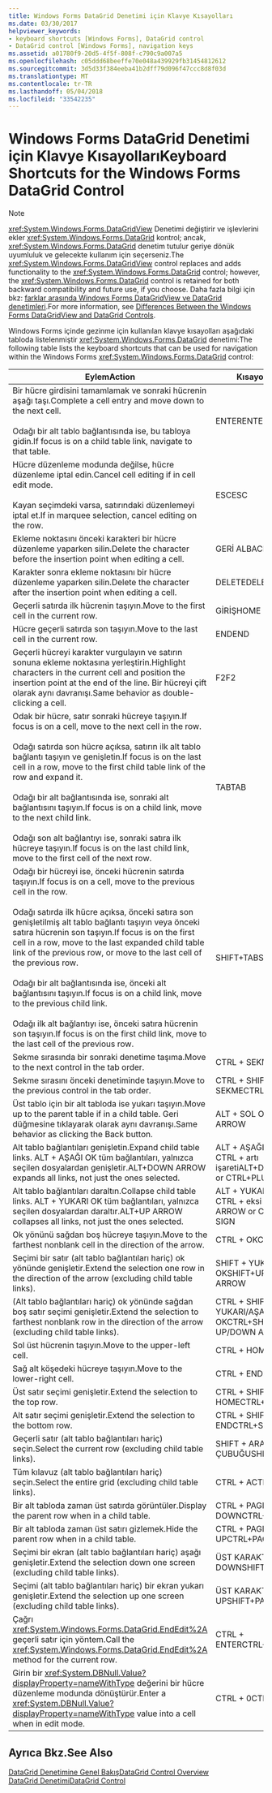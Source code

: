 ```yaml
---
title: Windows Forms DataGrid Denetimi için Klavye Kısayolları
ms.date: 03/30/2017
helpviewer_keywords:
- keyboard shortcuts [Windows Forms], DataGrid control
- DataGrid control [Windows Forms], navigation keys
ms.assetid: a01780f9-20d5-4f5f-808f-c790c9a007a5
ms.openlocfilehash: c05ddd68beeffe70e048a439929fb31454812612
ms.sourcegitcommit: 3d5d33f384eeba41b2dff79d096f47ccc8d8f03d
ms.translationtype: MT
ms.contentlocale: tr-TR
ms.lasthandoff: 05/04/2018
ms.locfileid: "33542235"
---
```

# <a name="keyboard-shortcuts-for-the-windows-forms-datagrid-control"></a><span data-ttu-id="4ea62-102">Windows Forms DataGrid Denetimi için Klavye Kısayolları</span><span class="sxs-lookup"><span data-stu-id="4ea62-102">Keyboard Shortcuts for the Windows Forms DataGrid Control</span></span>
> [!NOTE]
>  <span data-ttu-id="4ea62-103"><xref:System.Windows.Forms.DataGridView> Denetimi değiştirir ve işlevlerini ekler <xref:System.Windows.Forms.DataGrid> kontrol; ancak, <xref:System.Windows.Forms.DataGrid> denetim tutulur geriye dönük uyumluluk ve gelecekte kullanım için seçerseniz.</span><span class="sxs-lookup"><span data-stu-id="4ea62-103">The <xref:System.Windows.Forms.DataGridView> control replaces and adds functionality to the <xref:System.Windows.Forms.DataGrid> control; however, the <xref:System.Windows.Forms.DataGrid> control is retained for both backward compatibility and future use, if you choose.</span></span> <span data-ttu-id="4ea62-104">Daha fazla bilgi için bkz: [farklar arasında Windows Forms DataGridView ve DataGrid denetimleri](../../../../docs/framework/winforms/controls/differences-between-the-windows-forms-datagridview-and-datagrid-controls.md).</span><span class="sxs-lookup"><span data-stu-id="4ea62-104">For more information, see [Differences Between the Windows Forms DataGridView and DataGrid Controls](../../../../docs/framework/winforms/controls/differences-between-the-windows-forms-datagridview-and-datagrid-controls.md).</span></span>  
  
 <span data-ttu-id="4ea62-105">Windows Forms içinde gezinme için kullanılan klavye kısayolları aşağıdaki tabloda listelenmiştir <xref:System.Windows.Forms.DataGrid> denetimi:</span><span class="sxs-lookup"><span data-stu-id="4ea62-105">The following table lists the keyboard shortcuts that can be used for navigation within the Windows Forms <xref:System.Windows.Forms.DataGrid> control:</span></span>  
  
|<span data-ttu-id="4ea62-106">Eylem</span><span class="sxs-lookup"><span data-stu-id="4ea62-106">Action</span></span>|<span data-ttu-id="4ea62-107">Kısayol</span><span class="sxs-lookup"><span data-stu-id="4ea62-107">Shortcut</span></span>|  
|------------|--------------|  
|<span data-ttu-id="4ea62-108">Bir hücre girdisini tamamlamak ve sonraki hücrenin aşağı taşı.</span><span class="sxs-lookup"><span data-stu-id="4ea62-108">Complete a cell entry and move down to the next cell.</span></span><br /><br /> <span data-ttu-id="4ea62-109">Odağı bir alt tablo bağlantısında ise, bu tabloya gidin.</span><span class="sxs-lookup"><span data-stu-id="4ea62-109">If focus is on a child table link, navigate to that table.</span></span>|<span data-ttu-id="4ea62-110">ENTER</span><span class="sxs-lookup"><span data-stu-id="4ea62-110">ENTER</span></span>|  
|<span data-ttu-id="4ea62-111">Hücre düzenleme modunda değilse, hücre düzenleme iptal edin.</span><span class="sxs-lookup"><span data-stu-id="4ea62-111">Cancel cell editing if in cell edit mode.</span></span><br /><br /> <span data-ttu-id="4ea62-112">Kayan seçimdeki varsa, satırındaki düzenlemeyi iptal et.</span><span class="sxs-lookup"><span data-stu-id="4ea62-112">If in marquee selection, cancel editing on the row.</span></span>|<span data-ttu-id="4ea62-113">ESC</span><span class="sxs-lookup"><span data-stu-id="4ea62-113">ESC</span></span>|  
|<span data-ttu-id="4ea62-114">Ekleme noktasını önceki karakteri bir hücre düzenleme yaparken silin.</span><span class="sxs-lookup"><span data-stu-id="4ea62-114">Delete the character before the insertion point when editing a cell.</span></span>|<span data-ttu-id="4ea62-115">GERİ AL</span><span class="sxs-lookup"><span data-stu-id="4ea62-115">BACKSPACE</span></span>|  
|<span data-ttu-id="4ea62-116">Karakter sonra ekleme noktasını bir hücre düzenleme yaparken silin.</span><span class="sxs-lookup"><span data-stu-id="4ea62-116">Delete the character after the insertion point when editing a cell.</span></span>|<span data-ttu-id="4ea62-117">DELETE</span><span class="sxs-lookup"><span data-stu-id="4ea62-117">DELETE</span></span>|  
|<span data-ttu-id="4ea62-118">Geçerli satırda ilk hücrenin taşıyın.</span><span class="sxs-lookup"><span data-stu-id="4ea62-118">Move to the first cell in the current row.</span></span>|<span data-ttu-id="4ea62-119">GİRİŞ</span><span class="sxs-lookup"><span data-stu-id="4ea62-119">HOME</span></span>|  
|<span data-ttu-id="4ea62-120">Hücre geçerli satırda son taşıyın.</span><span class="sxs-lookup"><span data-stu-id="4ea62-120">Move to the last cell in the current row.</span></span>|<span data-ttu-id="4ea62-121">END</span><span class="sxs-lookup"><span data-stu-id="4ea62-121">END</span></span>|  
|<span data-ttu-id="4ea62-122">Geçerli hücreyi karakter vurgulayın ve satırın sonuna ekleme noktasına yerleştirin.</span><span class="sxs-lookup"><span data-stu-id="4ea62-122">Highlight characters in the current cell and position the insertion point at the end of the line.</span></span> <span data-ttu-id="4ea62-123">Bir hücreyi çift olarak aynı davranışı.</span><span class="sxs-lookup"><span data-stu-id="4ea62-123">Same behavior as double-clicking a cell.</span></span>|<span data-ttu-id="4ea62-124">F2</span><span class="sxs-lookup"><span data-stu-id="4ea62-124">F2</span></span>|  
|<span data-ttu-id="4ea62-125">Odak bir hücre, satır sonraki hücreye taşıyın.</span><span class="sxs-lookup"><span data-stu-id="4ea62-125">If focus is on a cell, move to the next cell in the row.</span></span><br /><br /> <span data-ttu-id="4ea62-126">Odağı satırda son hücre açıksa, satırın ilk alt tablo bağlantı taşıyın ve genişletin.</span><span class="sxs-lookup"><span data-stu-id="4ea62-126">If focus is on the last cell in a row, move to the first child table link of the row and expand it.</span></span><br /><br /> <span data-ttu-id="4ea62-127">Odağı bir alt bağlantısında ise, sonraki alt bağlantısını taşıyın.</span><span class="sxs-lookup"><span data-stu-id="4ea62-127">If focus is on a child link, move to the next child link.</span></span><br /><br /> <span data-ttu-id="4ea62-128">Odağı son alt bağlantıyı ise, sonraki satıra ilk hücreye taşıyın.</span><span class="sxs-lookup"><span data-stu-id="4ea62-128">If focus is on the last child link, move to the first cell of the next row.</span></span>|<span data-ttu-id="4ea62-129">TAB</span><span class="sxs-lookup"><span data-stu-id="4ea62-129">TAB</span></span>|  
|<span data-ttu-id="4ea62-130">Odağı bir hücreyi ise, önceki hücrenin satırda taşıyın.</span><span class="sxs-lookup"><span data-stu-id="4ea62-130">If focus is on a cell, move to the previous cell in the row.</span></span><br /><br /> <span data-ttu-id="4ea62-131">Odağı satırda ilk hücre açıksa, önceki satıra son genişletilmiş alt tablo bağlantı taşıyın veya önceki satıra hücrenin son taşıyın.</span><span class="sxs-lookup"><span data-stu-id="4ea62-131">If focus is on the first cell in a row, move to the last expanded child table link of the previous row, or move to the last cell of the previous row.</span></span><br /><br /> <span data-ttu-id="4ea62-132">Odağı bir alt bağlantısında ise, önceki alt bağlantısını taşıyın.</span><span class="sxs-lookup"><span data-stu-id="4ea62-132">If focus is on a child link, move to the previous child link.</span></span><br /><br /> <span data-ttu-id="4ea62-133">Odağı ilk alt bağlantıyı ise, önceki satıra hücrenin son taşıyın.</span><span class="sxs-lookup"><span data-stu-id="4ea62-133">If focus is on the first child link, move to the last cell of the previous row.</span></span>|<span data-ttu-id="4ea62-134">SHIFT+TAB</span><span class="sxs-lookup"><span data-stu-id="4ea62-134">SHIFT+TAB</span></span>|  
|<span data-ttu-id="4ea62-135">Sekme sırasında bir sonraki denetime taşıma.</span><span class="sxs-lookup"><span data-stu-id="4ea62-135">Move to the next control in the tab order.</span></span>|<span data-ttu-id="4ea62-136">CTRL + SEKME</span><span class="sxs-lookup"><span data-stu-id="4ea62-136">CTRL+TAB</span></span>|  
|<span data-ttu-id="4ea62-137">Sekme sırasını önceki denetiminde taşıyın.</span><span class="sxs-lookup"><span data-stu-id="4ea62-137">Move to the previous control in the tab order.</span></span>|<span data-ttu-id="4ea62-138">CTRL + SHIFT + SEKME</span><span class="sxs-lookup"><span data-stu-id="4ea62-138">CTRL+SHIFT+TAB</span></span>|  
|<span data-ttu-id="4ea62-139">Üst tablo için bir alt tabloda ise yukarı taşıyın.</span><span class="sxs-lookup"><span data-stu-id="4ea62-139">Move up to the parent table if in a child table.</span></span> <span data-ttu-id="4ea62-140">Geri düğmesine tıklayarak olarak aynı davranışı.</span><span class="sxs-lookup"><span data-stu-id="4ea62-140">Same behavior as clicking the Back button.</span></span>|<span data-ttu-id="4ea62-141">ALT + SOL OK</span><span class="sxs-lookup"><span data-stu-id="4ea62-141">ALT+LEFT ARROW</span></span>|  
|<span data-ttu-id="4ea62-142">Alt tablo bağlantıları genişletin.</span><span class="sxs-lookup"><span data-stu-id="4ea62-142">Expand child table links.</span></span> <span data-ttu-id="4ea62-143">ALT + AŞAĞI OK tüm bağlantıları, yalnızca seçilen dosyalardan genişletir.</span><span class="sxs-lookup"><span data-stu-id="4ea62-143">ALT+DOWN ARROW expands all links, not just the ones selected.</span></span>|<span data-ttu-id="4ea62-144">ALT + AŞAĞI OK veya CTRL + artı işareti</span><span class="sxs-lookup"><span data-stu-id="4ea62-144">ALT+DOWN ARROW or CTRL+PLUS SIGN</span></span>|  
|<span data-ttu-id="4ea62-145">Alt tablo bağlantıları daraltın.</span><span class="sxs-lookup"><span data-stu-id="4ea62-145">Collapse child table links.</span></span> <span data-ttu-id="4ea62-146">ALT + YUKARI OK tüm bağlantıları, yalnızca seçilen dosyalardan daraltır.</span><span class="sxs-lookup"><span data-stu-id="4ea62-146">ALT+UP ARROW collapses all links, not just the ones selected.</span></span>|<span data-ttu-id="4ea62-147">ALT + YUKARI OK veya CTRL + eksi işareti</span><span class="sxs-lookup"><span data-stu-id="4ea62-147">ALT+UP ARROW or CTRL+MINUS SIGN</span></span>|  
|<span data-ttu-id="4ea62-148">Ok yönünü sağdan boş hücreye taşıyın.</span><span class="sxs-lookup"><span data-stu-id="4ea62-148">Move to the farthest nonblank cell in the direction of the arrow.</span></span>|<span data-ttu-id="4ea62-149">CTRL + OK</span><span class="sxs-lookup"><span data-stu-id="4ea62-149">CTRL+ARROW</span></span>|  
|<span data-ttu-id="4ea62-150">Seçimi bir satır (alt tablo bağlantıları hariç) ok yönünde genişletir.</span><span class="sxs-lookup"><span data-stu-id="4ea62-150">Extend the selection one row in the direction of the arrow (excluding child table links).</span></span>|<span data-ttu-id="4ea62-151">SHIFT + YUKARI/AŞAĞI OK</span><span class="sxs-lookup"><span data-stu-id="4ea62-151">SHIFT+UP/DOWN ARROW</span></span>|  
|<span data-ttu-id="4ea62-152">(Alt tablo bağlantıları hariç) ok yönünde sağdan boş satır seçimi genişletir.</span><span class="sxs-lookup"><span data-stu-id="4ea62-152">Extend the selection to farthest nonblank row in the direction of the arrow (excluding child table links).</span></span>|<span data-ttu-id="4ea62-153">CTRL + SHIFT + YUKARI/AŞAĞI OK</span><span class="sxs-lookup"><span data-stu-id="4ea62-153">CTRL+SHIFT+ UP/DOWN ARROW</span></span>|  
|<span data-ttu-id="4ea62-154">Sol üst hücrenin taşıyın.</span><span class="sxs-lookup"><span data-stu-id="4ea62-154">Move to the upper-left cell.</span></span>|<span data-ttu-id="4ea62-155">CTRL + HOME</span><span class="sxs-lookup"><span data-stu-id="4ea62-155">CTRL+HOME</span></span>|  
|<span data-ttu-id="4ea62-156">Sağ alt köşedeki hücreye taşıyın.</span><span class="sxs-lookup"><span data-stu-id="4ea62-156">Move to the lower-right cell.</span></span>|<span data-ttu-id="4ea62-157">CTRL + END</span><span class="sxs-lookup"><span data-stu-id="4ea62-157">CTRL+END</span></span>|  
|<span data-ttu-id="4ea62-158">Üst satır seçimi genişletir.</span><span class="sxs-lookup"><span data-stu-id="4ea62-158">Extend the selection to the top row.</span></span>|<span data-ttu-id="4ea62-159">CTRL + SHIFT + HOME</span><span class="sxs-lookup"><span data-stu-id="4ea62-159">CTRL+SHIFT+HOME</span></span>|  
|<span data-ttu-id="4ea62-160">Alt satır seçimi genişletir.</span><span class="sxs-lookup"><span data-stu-id="4ea62-160">Extend the selection to the bottom row.</span></span>|<span data-ttu-id="4ea62-161">CTRL + SHIFT + END</span><span class="sxs-lookup"><span data-stu-id="4ea62-161">CTRL+SHIFT+END</span></span>|  
|<span data-ttu-id="4ea62-162">Geçerli satır (alt tablo bağlantıları hariç) seçin.</span><span class="sxs-lookup"><span data-stu-id="4ea62-162">Select the current row (excluding child table links).</span></span>|<span data-ttu-id="4ea62-163">SHIFT + ARA ÇUBUĞU</span><span class="sxs-lookup"><span data-stu-id="4ea62-163">SHIFT+SPACEBAR</span></span>|  
|<span data-ttu-id="4ea62-164">Tüm kılavuz (alt tablo bağlantıları hariç) seçin.</span><span class="sxs-lookup"><span data-stu-id="4ea62-164">Select the entire grid (excluding child table links).</span></span>|<span data-ttu-id="4ea62-165">CTRL + A</span><span class="sxs-lookup"><span data-stu-id="4ea62-165">CTRL+A</span></span>|  
|<span data-ttu-id="4ea62-166">Bir alt tabloda zaman üst satırda görüntüler.</span><span class="sxs-lookup"><span data-stu-id="4ea62-166">Display the parent row when in a child table.</span></span>|<span data-ttu-id="4ea62-167">CTRL + PAGE DOWN</span><span class="sxs-lookup"><span data-stu-id="4ea62-167">CTRL+PAGE DOWN</span></span>|  
|<span data-ttu-id="4ea62-168">Bir alt tabloda zaman üst satırı gizlemek.</span><span class="sxs-lookup"><span data-stu-id="4ea62-168">Hide the parent row when in a child table.</span></span>|<span data-ttu-id="4ea62-169">CTRL + PAGE UP</span><span class="sxs-lookup"><span data-stu-id="4ea62-169">CTRL+PAGE UP</span></span>|  
|<span data-ttu-id="4ea62-170">Seçimi bir ekran (alt tablo bağlantıları hariç) aşağı genişletir.</span><span class="sxs-lookup"><span data-stu-id="4ea62-170">Extend the selection down one screen (excluding child table links).</span></span>|<span data-ttu-id="4ea62-171">ÜST KARAKTER + PAGE DOWN</span><span class="sxs-lookup"><span data-stu-id="4ea62-171">SHIFT+PAGE DOWN</span></span>|  
|<span data-ttu-id="4ea62-172">Seçimi (alt tablo bağlantıları hariç) bir ekran yukarı genişletir.</span><span class="sxs-lookup"><span data-stu-id="4ea62-172">Extend the selection up one screen (excluding child table links).</span></span>|<span data-ttu-id="4ea62-173">ÜST KARAKTER + PAGE UP</span><span class="sxs-lookup"><span data-stu-id="4ea62-173">SHIFT+PAGE UP</span></span>|  
|<span data-ttu-id="4ea62-174">Çağrı <xref:System.Windows.Forms.DataGrid.EndEdit%2A> geçerli satır için yöntem.</span><span class="sxs-lookup"><span data-stu-id="4ea62-174">Call the <xref:System.Windows.Forms.DataGrid.EndEdit%2A> method for the current row.</span></span>|<span data-ttu-id="4ea62-175">CTRL + ENTER</span><span class="sxs-lookup"><span data-stu-id="4ea62-175">CTRL+ENTER</span></span>|  
|<span data-ttu-id="4ea62-176">Girin bir <xref:System.DBNull.Value?displayProperty=nameWithType> değerini bir hücre düzenleme modunda dönüştürür.</span><span class="sxs-lookup"><span data-stu-id="4ea62-176">Enter a <xref:System.DBNull.Value?displayProperty=nameWithType> value into a cell when in edit mode.</span></span>|<span data-ttu-id="4ea62-177">CTRL + 0</span><span class="sxs-lookup"><span data-stu-id="4ea62-177">CTRL+0</span></span>|  
  
## <a name="see-also"></a><span data-ttu-id="4ea62-178">Ayrıca Bkz.</span><span class="sxs-lookup"><span data-stu-id="4ea62-178">See Also</span></span>  
 [<span data-ttu-id="4ea62-179">DataGrid Denetimine Genel Bakış</span><span class="sxs-lookup"><span data-stu-id="4ea62-179">DataGrid Control Overview</span></span>](../../../../docs/framework/winforms/controls/datagrid-control-overview-windows-forms.md)  
 [<span data-ttu-id="4ea62-180">DataGrid Denetimi</span><span class="sxs-lookup"><span data-stu-id="4ea62-180">DataGrid Control</span></span>](../../../../docs/framework/winforms/controls/datagrid-control-windows-forms.md)
